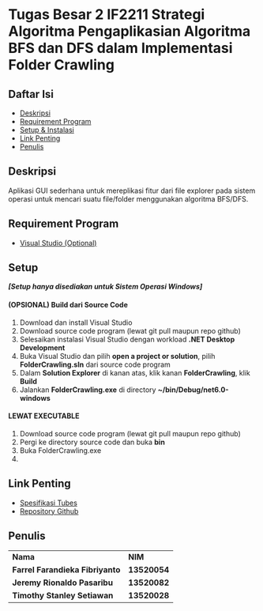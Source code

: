 
# Tugas Besar 2 IF2211 Strategi Algoritma Pengaplikasian Algoritma BFS dan DFS dalam Implementasi Folder Crawling


## Daftar Isi
* [Deskripsi](#deskripsi)
* [Requirement Program](#requirement-program)
* [Setup & Instalasi](#setup)
* [Link Penting](#link-penting)
* [Penulis](#penulis)


## Deskripsi
Aplikasi GUI sederhana untuk mereplikasi fitur dari file explorer pada sistem operasi untuk mencari suatu file/folder menggunakan algoritma BFS/DFS.

## Requirement Program
- [Visual Studio (Optional)](https://visualstudio.microsoft.com/vs/) 

## Setup
***[Setup hanya disediakan untuk Sistem Operasi Windows]***
#### (OPSIONAL) Build dari Source Code
1. Download dan install Visual Studio
2. Download source code program (lewat git pull maupun repo github)
3. Selesaikan instalasi Visual Studio dengan workload **.NET Desktop Development**
4. Buka Visual Studio dan pilih **open a project or solution**, pilih **FolderCrawling.sln** dari source code program
5. Dalam **Solution Explorer** di kanan atas, klik kanan **FolderCrawling**, klik **Build**
6. Jalankan **FolderCrawling.exe** di directory **~/bin/Debug/net6.0-windows**

#### LEWAT EXECUTABLE 
1. Download source code program (lewat git pull maupun repo github)
2. Pergi ke directory source code dan buka **bin**
3. Buka FolderCrawling.exe
4. 
## Link Penting
- [Spesifikasi Tubes](https://drive.google.com/file/d/1FKKcyr479EsQl5-zi5-zjWhF10OcP5dD/view?usp=sharing)
- [Repository Github](https://github.com/Stanley77-web/TubesStima2)
    
## Penulis
<table>
    <tr>
      <td><b>Nama</b></td>
      <td><b>NIM</b></td>
    </tr>
    <tr>
      <td><b>Farrel Farandieka Fibriyanto</b></td>
      <td><b>13520054</b></td>
    </tr>
        <tr>
      <td><b>Jeremy Rionaldo Pasaribu</b></td>
      <td><b>13520082</b></td>
    </tr>
        <tr>
      <td><b>Timothy Stanley Setiawan</b></td>
      <td><b>13520028</b></td>
    </tr>
    </tr>
</table>
